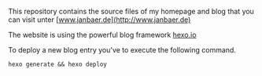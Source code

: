 This repository contains the source files of my homepage and blog that you can
visit unter [www.janbaer.de](http://www.janbaer.de)

The website is using the powerful blog framework [hexo.io](https://hexo.io)

To deploy a new blog entry you've to execute the following command.

```
hexo generate && hexo deploy
```
